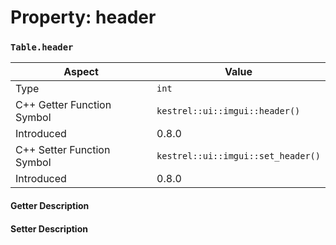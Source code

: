 
# Property: header
### `Table.header`

| Aspect | Value |
| --- | --- |
| Type | `int` |
| C++ Getter Function Symbol | `kestrel::ui::imgui::header()` |
| Introduced | 0.8.0 |
| C++ Setter Function Symbol | `kestrel::ui::imgui::set_header()` |
| Introduced | 0.8.0 |

#### Getter Description

#### Setter Description

